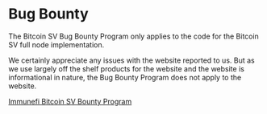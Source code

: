 # Bug Bounty

The Bitcoin SV Bug Bounty Program only applies to the code for the Bitcoin SV full node implementation.

We certainly appreciate any issues with the website reported to us. But as we use largely off the shelf products for the website and the website is informational in nature, the Bug Bounty Program does not apply to the website.

[Immunefi Bitcoin SV Bounty Program](https://immunefi.com/bug-bounty/bitcoinsv/)

